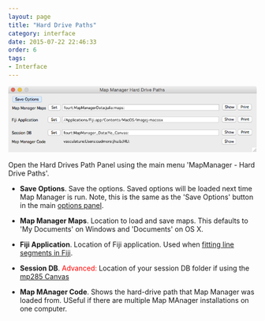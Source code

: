 ```yaml
---
layout: page
title: "Hard Drive Paths"
category: interface
date: 2015-07-22 22:46:33
order: 6
tags:
- Interface
---
```


<IMG class="img-float-left" SRC="images/mm3/options/hard-drive-paths.png" WIDTH="750">

<div class="print-page-break"></div>

Open the Hard Drives Path Panel using the main menu 'MapManager - Hard Drive Paths'.

 - **Save Options**. Save the options. Saved options will be loaded next time Map Manager is run. Note, this is the same as the 'Save Options' button in the main [options panel][4].
 
 - **Map Manager Maps**. Location to load and save maps. This defaults to 'My Documents' on Windows and 'Documents' on OS X.

 - **Fiji Application**. Location of Fiji application. Used when [fitting line segments in Fiji][5].

 - **Session DB**. <font color="red">Advanced:</font> Location of your session DB folder if using the [mp285 Canvas][6]

 - **Map MAnager Code**. Shows the hard-drive path that Map Manager was loaded from. USeful if there are multiple Map MAnager installations on one computer.    



[1]: stack-browser
[2]: making-a-map
[3]: user-files
[4]: stackdb-options-panel
[5]: fitting-segments-in-fiji
[6]: http://www.robertcudmore.org/maptracker/v2/mp285/
